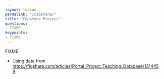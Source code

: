```yaml
---
layout: lesson
permalink: "/capstone/"
title: "Capstone Project"
questions:
- FIXME
keypoints:
- FIXME
---
```


FIXME

- Using data from <https://figshare.com/articles/Portal_Project_Teaching_Database/1314459>
